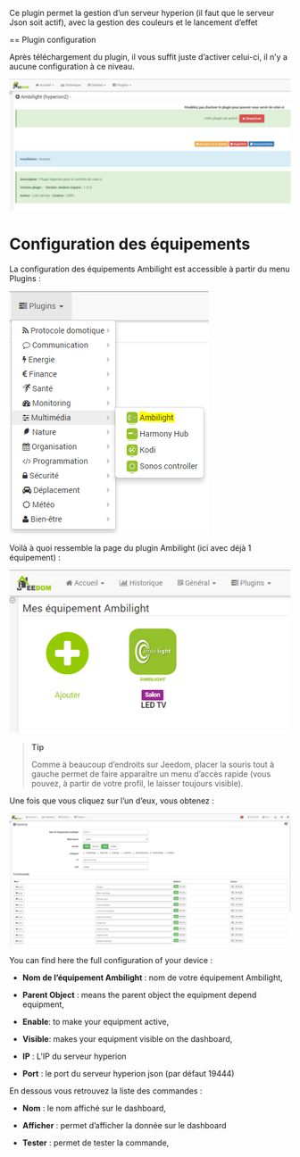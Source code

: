 Ce plugin permet la gestion d’un serveur hyperion (il faut que le
serveur Json soit actif), avec la gestion des couleurs et le lancement
d’effet

== Plugin configuration

Après téléchargement du plugin, il vous suffit juste d’activer celui-ci,
il n’y a aucune configuration à ce niveau.

![hyperion](../images/hyperion.PNG)

Configuration des équipements 
=============================

La configuration des équipements Ambilight est accessible à partir du
menu Plugins :

![hyperion2](../images/hyperion2.PNG)

Voilà à quoi ressemble la page du plugin Ambilight (ici avec déjà 1
équipement) :

![hyperion3](../images/hyperion3.PNG)

> **Tip**
>
> Comme à beaucoup d’endroits sur Jeedom, placer la souris tout à gauche
> permet de faire apparaître un menu d’accès rapide (vous pouvez, à
> partir de votre profil, le laisser toujours visible).

Une fois que vous cliquez sur l’un d’eux, vous obtenez :

![hyperion4](../images/hyperion4.PNG)

You can find here the full configuration of your device :

-   **Nom de l’équipement Ambilight** : nom de votre équipement
    Ambilight,

-   **Parent Object** : means the parent object the equipment depend
    equipment,

-   **Enable**: to make your equipment active,

-   **Visible**: makes your equipment visible on the dashboard,

-   **IP** : L’IP du serveur hyperion

-   **Port** : le port du serveur hyperion json (par défaut 19444)

En dessous vous retrouvez la liste des commandes :

-   **Nom** : le nom affiché sur le dashboard,

-   **Afficher** : permet d’afficher la donnée sur le dashboard

-   **Tester** : permet de tester la commande,


